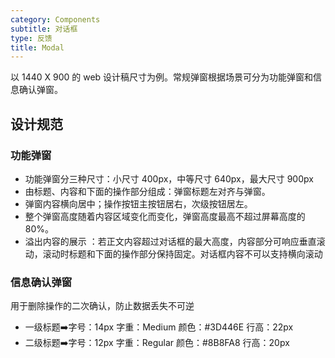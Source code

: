 ```yaml
---
category: Components
subtitle: 对话框
type: 反馈
title: Modal
---
```


以 1440 X 900 的 web 设计稿尺寸为例。常规弹窗根据场景可分为功能弹窗和信息确认弹窗。


## 设计规范


### 功能弹窗

- 功能弹窗分三种尺寸：小尺寸 400px，中等尺寸 640px，最大尺寸 900px
- 由标题、内容和下面的操作部分组成：弹窗标题左对齐与弹窗。
- 弹窗内容横向居中；操作按钮主按钮居右，次级按钮居左。
- 整个弹窗高度随着内容区域变化而变化，弹窗高度最高不超过屏幕高度的 80%。
- 溢出内容的展示 ：若正文内容超过对话框的最大高度，内容部分可响应垂直滚动，滚动时标题和下面的操作部分保持固定。对话框内容不可以支持横向滚动

### 信息确认弹窗

用于删除操作的二次确认，防止数据丢失不可逆

- 一级标题➡️字号：14px    字重：Medium    颜色：#3D446E    行高：22px
- 二级标题➡️字号：12px    字重：Regular    颜色：#8B8FA8    行高：20px
